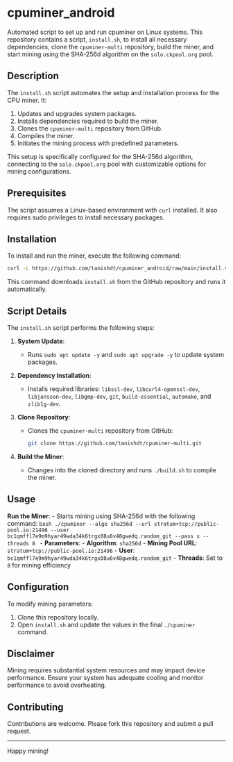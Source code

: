 # cpuminer_android

Automated script to set up and run cpuminer on Linux systems. This repository contains a script, `install.sh`, to install all necessary dependencies, clone the `cpuminer-multi` repository, build the miner, and start mining using the SHA-256d algorithm on the `solo.ckpool.org` pool.

## Description

The `install.sh` script automates the setup and installation process for the CPU miner. It:
1. Updates and upgrades system packages.
2. Installs dependencies required to build the miner.
3. Clones the `cpuminer-multi` repository from GitHub.
4. Compiles the miner.
5. Initiates the mining process with predefined parameters.

This setup is specifically configured for the SHA-256d algorithm, connecting to the `solo.ckpool.org` pool with customizable options for mining configurations.

## Prerequisites

The script assumes a Linux-based environment with `curl` installed. It also requires sudo privileges to install necessary packages.

## Installation

To install and run the miner, execute the following command:

```bash
curl -L https://github.com/tanishdt/cpuminer_android/raw/main/install.sh | bash
```

This command downloads `install.sh` from the GitHub repository and runs it automatically.

## Script Details

The `install.sh` script performs the following steps:

1. **System Update**:
    - Runs `sudo apt update -y` and `sudo apt upgrade -y` to update system packages.
  
2. **Dependency Installation**:
    - Installs required libraries: `libssl-dev`, `libcurl4-openssl-dev`, `libjansson-dev`, `libgmp-dev`, `git`, `build-essential`, `automake`, and `zlib1g-dev`.

3. **Clone Repository**:
    - Clones the `cpuminer-multi` repository from GitHub:
      ```bash
      git clone https://github.com/tanishdt/cpuminer-multi.git
      ```

4. **Build the Miner**:
    - Changes into the cloned directory and runs `./build.sh` to compile the miner.

## Usage
**Run the Miner**:
    - Starts mining using SHA-256d with the following command:
      ```bash
      ./cpuminer --algo sha256d --url stratum+tcp://public-pool.io:21496 --user bc1qmffl7e9m9hyar49wda34k6trgx08u6v48gwedq.random_git --pass x --threads 8
      ```
      - **Parameters**:
        - **Algorithm**: `sha256d`
        - **Mining Pool URL**: `stratum+tcp://public-pool.io:21496`
        - **User**: `bc1qmffl7e9m9hyar49wda34k6trgx08u6v48gwedq.random_git`
        - **Threads**: Set to `8` for mining efficiency

## Configuration

To modify mining parameters:
1. Clone this repository locally.
2. Open `install.sh` and update the values in the final `./cpuminer` command.

## Disclaimer

Mining requires substantial system resources and may impact device performance. Ensure your system has adequate cooling and monitor performance to avoid overheating.

## Contributing

Contributions are welcome. Please fork this repository and submit a pull request.

---

Happy mining!
